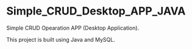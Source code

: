 # Simple_CRUD_Desktop_APP_JAVA

Simple CRUD Opearation APP (Desktop Application).

This project is built using Java and MySQL.
